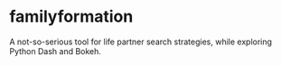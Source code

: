 # familyformation
A not-so-serious tool for life partner search strategies, while exploring Python Dash and Bokeh.
